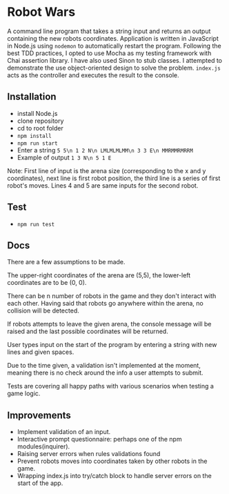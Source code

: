 # Robot Wars
A command line program that takes a string input and returns an output containing the new robots coordinates. Application is written in JavaScript in Node.js using `nodemon` to automatically restart the program. Following the best TDD practices, I opted to use Mocha as my testing framework with Chai assertion library. I have also used Sinon to stub classes. 
I attempted to demonstrate the use object-oriented design to solve the problem. `index.js` acts as the controller and executes the result to the console. 

## Installation

* install Node.js
* clone repository
* cd to root folder
* `npm install` 
* `npm run start`
* Enter a string ```5 5\n 1 2 N\n LMLMLMLMM\n 3 3 E\n MMRMMRMRRM```
* Example of output ```1 3 N\n 5 1 E```

Note: First line of input is the arena size (corresponding to the x and y coordinates), next line is first robot position, the third line is a series of first robot's moves. Lines 4 and 5 are same inputs for the second robot.  

## Test

* `npm run test` 

## Docs

There are a few assumptions to be made.

The upper-right coordinates of the arena are (5,5), the lower-left coordinates are to be (0, 0).

There can be n number of robots in the game and they don't interact with each other. Having said that robots go anywhere within the arena, no collision will be detected. 

If robots attempts to leave the given arena, the console message will be raised and the last possible coordinates will be returned.

User types input on the start of the program by entering a string with new lines and given spaces.

Due to the time given, a validation isn't implemented at the moment, meaning there is no check around the info a user attempts to submit.

Tests are covering all happy paths with various scenarios when testing a game logic.

## Improvements 

- Implement validation of an input.
- Interactive prompt questionnaire: perhaps one of the npm modules(inquirer).
- Raising server errors when rules validations found
- Prevent robots moves into coordinates taken by other robots in the game.
- Wrapping index.js into try/catch block to handle server errors on the start of the app.